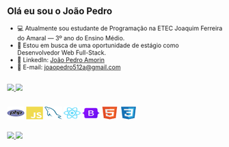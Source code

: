 ## Olá eu sou o João Pedro

- 💻 Atualmente sou estudante de Programação na ETEC Joaquim Ferreira do Amaral — 3º ano do Ensino Médio.
- 🚀 Estou em busca de uma oportunidade de estágio como Desenvolvedor Web Full-Stack.
- 👔 LinkedIn: <a href="https://www.linkedin.com/in/jo%C3%A3o-pedro-amorin/" target="_blank">João Pedro Amorin</a>
- 📧 E-mail: joaopedro512a@gmail.com

<br>

<div>
  <a href="https://beacons.ai/r">
    <img height="180em" src="https://github-readme-stats.vercel.app/api?username=JoaoPedro2dev&show_icons=false&theme=dracula&include_all_commits=true&count_private=true" />
    <img height="180em" src="https://github-readme-stats.vercel.app/api/top-langs/?username=JoaoPedro2dev&layout=compact&langs_count=16&theme=dracula" />
  </a>
</div>

<br>

<div style="display: inline-block"><br>
  <img align="center" alt="João-PHP" height="30" width="40" src="https://raw.githubusercontent.com/devicons/devicon/master/icons/php/php-original.svg">

  <img align="center" alt="João-Js" height="30" width="40" src="https://raw.githubusercontent.com/devicons/devicon/master/icons/javascript/javascript-plain.svg">

  <img align="center" alt="João-MySQL" height="30" width="40" src="https://raw.githubusercontent.com/devicons/devicon/master/icons/mysql/mysql-original.svg">

  <img align="center" alt="João-React" height="30" width="40" src="https://raw.githubusercontent.com/devicons/devicon/master/icons/react/react-original.svg">

  <img align="center" alt="João-Bootstrap" height="30" width="40" src="https://raw.githubusercontent.com/devicons/devicon/master/icons/bootstrap/bootstrap-original.svg">

  <img align="center" alt="João-HTML" height="30" width="40" src="https://raw.githubusercontent.com/devicons/devicon/master/icons/html5/html5-original.svg">

  <img align="center" alt="João-CSS" height="30" width="40" src="https://raw.githubusercontent.com/devicons/devicon/master/icons/css3/css3-original.svg">
</div>

##

<div>

  <a href="" target="_blank">
    <img src="https://img.shields.io/badge/-Gmail-%23333?style=for-the-badge&logo=gmail&logoColor=white" />
  </a>

  <a href="https://www.linkedin.com/" target="_blank">
    <img src="https://img.shields.io/badge/LinkedIn-0077B5?style=for-the-badge&logo=linkedin&logoColor=white" />
  </a>

</div>


